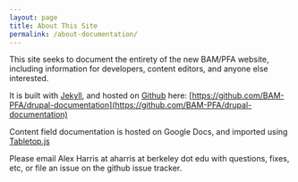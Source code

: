 ```yaml
---
layout: page
title: About This Site
permalink: /about-documentation/
---
```


This site seeks to document the entirety of the new BAM/PFA website, including information for developers, content editors, and anyone else interested.

It is built with [Jekyll](http://jekyllrb.com/), and hosted on [Github](http://www.github.com) here: [https://github.com/BAM-PFA/drupal-documentation](https://github.com/BAM-PFA/drupal-documentation)

Content field documentation is hosted on Google Docs, and imported using [Tabletop.js](https://github.com/jsoma/tabletop)

Please email Alex Harris at aharris at berkeley dot edu with questions, fixes, etc, or file an issue on the github issue tracker.
